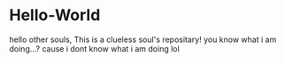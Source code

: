 # Hello-World
hello other souls, 
This is a clueless soul's repositary! you know what i am doing...? cause i dont know what i am doing lol
